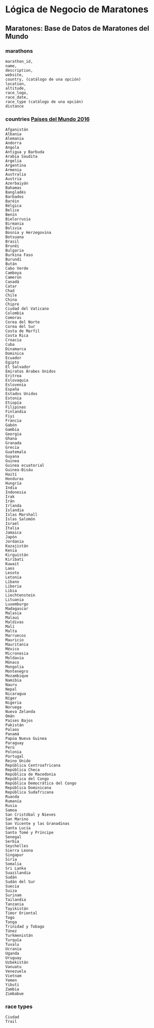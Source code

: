 # Lógica de Negocio de Maratones

## Maratones: Base de Datos de Maratones del Mundo

### marathons
	marathon_id,
	name,
	description,
	website,
	country, (catálogo de una opción)
	location,
	altitude,
	race_logo,
	race_date,
	race_type (catálogo de una opción)
	distance

### countries [Países del Mundo 2016](https://www.saberespractico.com/estudios/geografia-estudios/paises/paises-del-mundo-2013/)
	Afganistán
	Albania
	Alemania
	Andorra
	Angola
	Antigua y Barbuda
	Arabia Saudita
	Argelia
	Argentina
	Armenia
	Australia
	Austria
	Azerbaiyán
	Bahamas
	Bangladés
	Barbados
	Baréin
	Bélgica
	Belice
	Benín
	Bielorrusia
	Birmania
	Bolivia
	Bosnia y Herzegovina
	Botsuana
	Brasil
	Brunéi
	Bulgaria
	Burkina Faso
	Burundi
	Bután
	Cabo Verde
	Camboya
	Camerún
	Canadá
	Catar
	Chad
	Chile
	China
	Chipre
	Ciudad del Vaticano
	Colombia
	Comoras
	Corea del Norte
	Corea del Sur
	Costa de Marfil
	Costa Rica
	Croacia
	Cuba
	Dinamarca
	Dominica
	Ecuador
	Egipto
	El Salvador
	Emiratos Árabes Unidos
	Eritrea
	Eslovaquia
	Eslovenia
	España
	Estados Unidos
	Estonia
	Etiopía
	Filipinas
	Finlandia
	Fiyi
	Francia
	Gabón
	Gambia
	Georgia
	Ghana
	Granada
	Grecia
	Guatemala
	Guyana
	Guinea
	Guinea ecuatorial
	Guinea-Bisáu
	Haití
	Honduras
	Hungría
	India
	Indonesia
	Irak
	Irán
	Irlanda
	Islandia
	Islas Marshall
	Islas Salomón
	Israel
	Italia
	Jamaica
	Japón
	Jordania
	Kazajistán
	Kenia
	Kirguistán
	Kiribati
	Kuwait
	Laos
	Lesoto
	Letonia
	Líbano
	Liberia
	Libia
	Liechtenstein
	Lituania
	Luxemburgo
	Madagascar
	Malasia
	Malaui
	Maldivas
	Malí
	Malta
	Marruecos
	Mauricio
	Mauritania
	México
	Micronesia
	Moldavia
	Mónaco
	Mongolia
	Montenegro
	Mozambique
	Namibia
	Nauru
	Nepal
	Nicaragua
	Níger
	Nigeria
	Noruega
	Nueva Zelanda
	Omán
	Países Bajos
	Pakistán
	Palaos
	Panamá
	Papúa Nueva Guinea
	Paraguay
	Perú
	Polonia
	Portugal
	Reino Unido
	República Centroafricana
	República Checa
	República de Macedonia
	República del Congo
	República Democrática del Congo
	República Dominicana
	República Sudafricana
	Ruanda
	Rumanía
	Rusia
	Samoa
	San Cristóbal y Nieves
	San Marino
	San Vicente y las Granadinas
	Santa Lucía
	Santo Tomé y Príncipe
	Senegal
	Serbia
	Seychelles
	Sierra Leona
	Singapur
	Siria
	Somalia
	Sri Lanka
	Suazilandia
	Sudán
	Sudán del Sur
	Suecia
	Suiza
	Surinam
	Tailandia
	Tanzania
	Tayikistán
	Timor Oriental
	Togo
	Tonga
	Trinidad y Tobago
	Túnez
	Turkmenistán
	Turquía
	Tuvalu
	Ucrania
	Uganda
	Uruguay
	Uzbekistán
	Vanuatu
	Venezuela
	Vietnam
	Yemen
	Yibuti
	Zambia
	Zimbabue

### race types
	Ciudad
	Trail